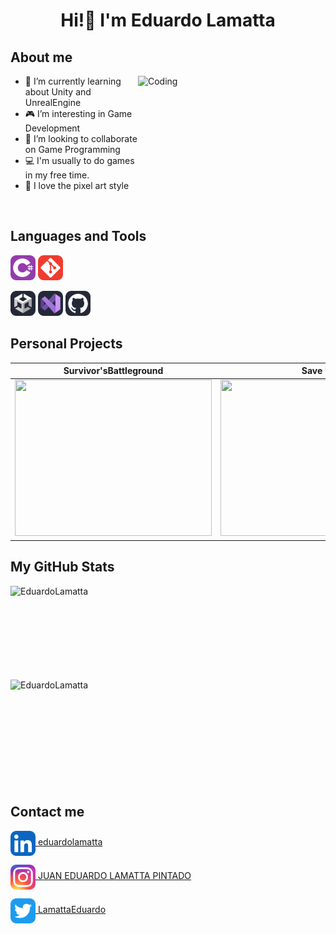 <h1 align = "center"> Hi!👋 I'm Eduardo Lamatta</h1>

<h2 align = "left"> About me </h2>
<p align = "left">
  <img align="right" alt="Coding" width="300" src="https://user-images.githubusercontent.com/74038190/225813708-98b745f2-7d22-48cf-9150-083f1b00d6c9.gif" width="350" height="200">

- 🌱 I’m currently learning about Unity and UnrealEngine
- 🎮 I’m interesting in Game Development
- 👀 I’m looking to collaborate on Game Programming
- 💻 I'm usually to do games in my free time.
- 👾 I love the pixel art style

</p> <br>


<h2 align = "left"> Languages and Tools </h2>
<p align = "left">
  <img src="https://github.com/tandpfun/skill-icons/blob/main/icons/CS.svg" alt="csharp" width="40" height="40"/>
  <img src="https://github.com/tandpfun/skill-icons/blob/main/icons/Git.svg" alt="git" width="40" height="40"/>
</p>
  <p align = "left">
  <img src="https://github.com/tandpfun/skill-icons/blob/main/icons/Unity-Dark.svg" alt="unity" width="40" height="40"/>
  <img src="https://github.com/tandpfun/skill-icons/blob/main/icons/VisualStudio-Dark.svg" alt="VS" width="40" height="40"/>
  <img src="https://github.com/tandpfun/skill-icons/blob/main/icons/Github-Dark.svg" alt="github" width="40" height="40"/>

<h2 align = "left"> Personal Projects </h2>

| Survivor'sBattleground | Save Us |
| ----------- | ----------- |
|<a href = "https://minifagames.itch.io/survivors-battleground" target="blank" alt = "minifagames.itch.io"> <img src = "https://img.itch.zone/aW1nLzEzNjYxMDA5LnBuZw==/315x250%23c/oAxC%2FJ.png" alt = "" width="315" height="250" /></a>|<a href = "https://minifagames.itch.io/save-us" target="blank" alt = "minifagames.itch.io"> <img src = "https://img.itch.zone/aW1nLzE1ODQwMzY4LnBuZw==/315x250%23c/ZyPhuY.png" alt = "" width="315" height="250" hide_border = false/> </a>|




<h2>My GitHub Stats</h3>
<p>
<img align="left" src="https://github-readme-stats.vercel.app/api/top-langs/?username=EduardoLamatta&layout=compact&border_radius=10&theme=react" alt="EduardoLamatta"/>
</p><br><br><br><br><br><br><br><br>
<p>
<img align="left" src="https://github-readme-stats.vercel.app/api?username=EduardoLamatta&show_icons=true&border_radius=10&theme=react" alt="EduardoLamatta"/>
</p><br><br><br><br><br><br><br><br><br><br>


<h2 align = "left"> Contact me</h2>
<p align = "left">
  <a href = "https://www.linkedin.com/in/juan-eduardo-lamatta-pintado-bb7bb924b/" target="blank" alt = "eduardolamatta"><img align = "center" src = "https://github.com/tandpfun/skill-icons/blob/main/icons/LinkedIn.svg" alt = "eduardolamatta" rel="noreferrer" width="40" height="40"/> eduardolamatta</a></p>

  <p align = "left">
  <a href = "https://www.instagram.com/lamattaedu/"><img align = "center" src = "https://github.com/tandpfun/skill-icons/blob/main/icons/Instagram.svg" target="blank" rel="noreferrer" alt = "eduardolamatta" width="40" height="40"/> JUAN EDUARDO LAMATTA PINTADO
</a></p>

  <p align = "left">
  <a href = "https://twitter.com/LamattaEduardo/"><img align = "center" src = "https://github.com/tandpfun/skill-icons/blob/main/icons/Twitter.svg" target="blank" rel="noreferrer" alt = "eduardolamatta" width="40" height="40"/> LamattaEduardo</a>
</p>
